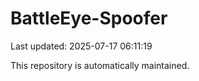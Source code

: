 # BattleEye-Spoofer

Last updated: 2025-07-17 06:11:19

This repository is automatically maintained.
